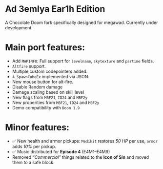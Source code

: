 # Ad 3emlya Ear1h Edition

A Chocolate Doom fork specifically designed for megawad. Currently under development.

# Main port features:

* Add `MAPINFO`: Full support for `levelname`, `skytexture` and `partime` fields.
* `Altfire` support.
* Multiple custom codepointers added.
* `A_SpawnCubeEx` implemented via JSON.
* New mouse button for alt-fire.
* Disable Random damage
* Damage scaling based on skill level
* New flags from `MBF21`, `ID24` and `MBF2y`
* New properities from `MBF21`, `ID24` and `MBF2y`
* Demo compatibility with `Doom 1.9`

# Minor features:
* ✅ New health and armor pickups: `Medikit` restores *50 HP* per use, `armor` adds *10%* per pickup.
* ✅ Music distributed for **Episode 4** (E4M1–E4M9)
* Removed *“Commercial”* things related to the **Icon of Sin** and moved them to a safe block.
